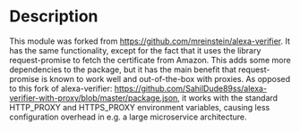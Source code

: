 # Description
This module was forked from https://github.com/mreinstein/alexa-verifier. It has the same functionality, except for the fact that it uses the library request-promise to fetch the certificate from Amazon. This adds some more dependencies to the package, but it has the main benefit that request-promise is known to work well and out-of-the-box with proxies. As opposed to this fork of alexa-verifier: https://github.com/SahilDude89ss/alexa-verifier-with-proxy/blob/master/package.json, it works with the standard HTTP_PROXY and HTTPS_PROXY environment variables, causing less configuration overhead in e.g. a large microservice architecture.